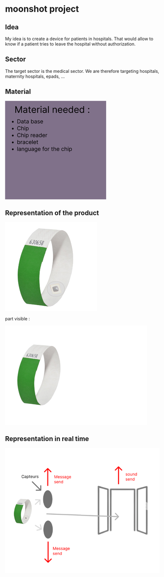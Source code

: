 # moonshot project

## Idea

My idea is to create a device for patients in hospitals. That would allow to know if a patient tries to leave the hospital without authorization.

## Sector

The target sector is the medical sector. We are therefore targeting hospitals, maternity hospitals, epads, …

## Material

![image2](image/image2.png)

## Representation of the product

![image1](image/image1.png)

part visible :

![image](image/image.png)

## Representation in real time

![image3](image/image3.png)


